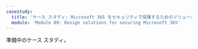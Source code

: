 ```yaml
---
casestudy:
  title: 'ケース スタディ: Microsoft 365 をセキュリティで保護するためのソリューションを設計する'
  module: 'Module 09: Design solutions for securing Microsoft 365'
---
```


準備中のケース スタディ。